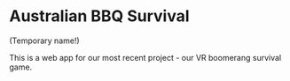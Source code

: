 # Australian BBQ Survival
(Temporary name!)

This is a web app for our most recent project - our VR boomerang survival game.
